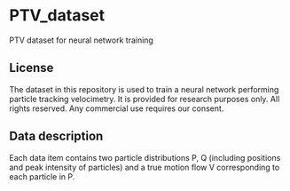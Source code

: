 # PTV_dataset
PTV dataset for neural network training

## License

The dataset in this repository is used to train a neural network performing particle tracking velocimetry. It is provided for research purposes only. All rights reserved. Any commercial use requires our consent.

## Data description

Each data item contains two particle distributions P, Q (including positions and peak intensity of particles) and a true motion flow V corresponding to each particle in P.  